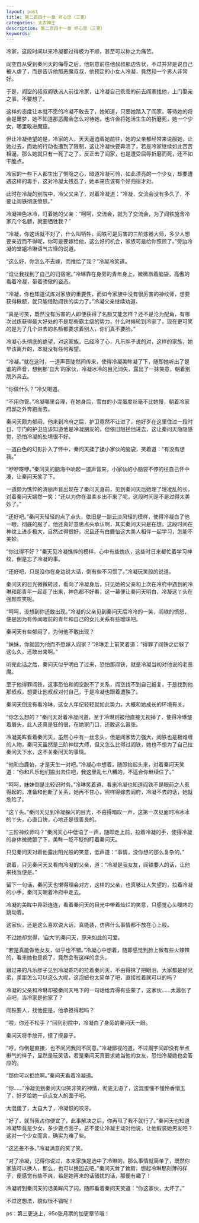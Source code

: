 ```yaml
---
layout: post
title: 第二百四十一章 坏心思（三更）
categories: 太古神王
description: 第二百四十一章 坏心思（三更）
keywords:
---
```


冷家，这段时间以来冷凝都过得极为不顺，甚至可以称之为痛苦。

阎空自从受到秦问天的侮辱之后，他刻意前往他叔叔那边告状，不过并非是说自己被人虐了，而是告诉他那恶魔叔叔，他预定的小女人冷凝，竟然和一个男人非常好。

于是，阎空的叔叔阎铁派人前往冷家，让冷凝自己乖乖的前去阎家找他，上门娶亲之事，不要想了。

这样的态度让本就不愿的冷凝不敢去了，她知道，只要她踏入了阎家，等待她的将会是噩梦，她不知道那恶魔会怎么对待她，也许会将她活生生的折磨死，她一个少女，哪里敢进魔窟。

但让冷凝绝望的是，冷家的人，天天逼迫着她前往，她的父亲都经常来说服她，让她过去，而她的行动也遭到了限制，这让冷凝快要奔溃了，若是冷家继续如此苦苦相逼，那么她就只有一死了之了，反正去了阎家，也是遭受屈辱折磨而死，还不如干脆点。

冷家的一些下人都生出了恻隐之心，暗道冷凝可怜，如此漂亮的一个少女，却要遭遇这样的毒手，这对冷凝太残忍了，她本来应该有个好归宿才对。

此时在冷凝的别院中，冷父又来了，对着冷凝道：“冷凝，交流会没有多久了，不要让阎铁彻底愤怒。”

冷凝神色冰冷，盯着她的父亲：“呵呵，交流会，就为了交流会，为了阎铁施舍冷家几个名额，就要牺牲我？”

“冷凝，你这话就不对了，什么叫牺牲，阎铁可是厉害的三阶炼器大师，多少人想要亲近而不得呢，你可是要嫁给他，这么好的机会，家族可是给你照顾了。”旁边冷凝的堂姐冷琳语气古怪的说道。

“这么好，你怎么不去嫁，而推给了我？”冷凝冷笑道。

“谁让我找到了自己的归宿呢。”冷琳靠在身旁的青年身上，微微昂着脑袋，高傲的看着冷凝，带着骄傲的姿态。

“冷凝，你也知道试炼对家族的重要性，而如今家族中没有很厉害的神纹师，想要获得楸额，就只能借助阎铁的实力了。”冷凝父亲继续劝道。

“真是可笑，既然没有厉害的人即便获得了名额又能怎样？还不是沦为配角，有哪次试炼获得最大好处的不是那些霸主级的势力，什么时候轮到冷家了，现在更可笑的是为了几个进去的名额都要求着别人，你们真不要脸。”

冷凝心头彻底的绝望，对这家族，已经冷了心，凡乐胖子说的对，这样的家族，她早该离开的，本就没有任何希望。

“冷凝。”就在这时，一道声音陡然间传来，使得冷凝美眸凝了下，随即她听出了是谁的声音，想到那‘自大’的家伙，冷凝冰冷的目光消失，露出了一抹笑意，朝着别院外奔去。

“你做什么？”冷父喝道。

“不用你管。”冷凝哪里会理，在她身后，雪白的小混蛋度丝毫不比她慢，朝着冷家府邸之外奔跑而去。

秦问天颇为郁闷，他来到冷府之后，护卫竟然不让进了，他好歹在这里住过一段时日，守门的护卫应该知道他是冷凝朋友的，但依旧阻拦他进去，这让秦问天隐隐感觉，恐怕冷凝的处境很不好。

一道白色的幻影扑入了怀中，秦问天揉了揉小家伙的脑袋，笑着道：“有没有想我。”

“咿咿呀咿。”秦问天的脑海中响起一道声音来，小家伙的小脑袋不停的往自己怀中凑，让秦问天笑了下。

一道颇为憔悴的清丽声音出现在了秦问天身前，见到秦问天后她理了理凌乱的长，对着秦问天嫣然一笑：“还以为你在温柔乡出不来了呢，这段时间是不是过得太美妙了。”

“还好吧。”秦问天轻轻的点了点头，依旧是一副云淡风轻的模样，使得冷凝白了他一眼，彻底的服了，他还真好意思点头承认啊，其实秦问天只是在想，这段时间在神纹上进步极大，自然过得很好，况且还有白鹿怡这大美人相伴一起学习，怎能不美妙。

“你过得不好？”秦天见冷凝憔悴的模样，心中有些愧疚，这些时日来都忙着学习神纹，倒是忘了冷凝的事。

“还好吧，只是没你在身边说大话，倒有些不习惯了。”冷凝玩笑般的说道。

秦问天的目光微微转过，看向了冷凝身后，只见她的父亲和上次在冷府中遇到的冷琳和那青年一起走了出来，神色都不好看，这一幕便让秦问天明白，冷凝这丫头在强颜欢笑呢。

“呵呵，没想到你还敢出现。”冷凝的父亲见到秦问天后冷冷的一笑，阎铁的愤怒，便是因为有传闻眼前的青年和自己的女儿关系有些暧昧吧。

秦问天有些郁闷了，为何他不敢出现？

“妹妹，你就因为他而不愿嫁入阎家？”冷琳走上前笑着道：“得罪了阎铁之后躲了这么久，还敢出来啊。”

听完此话之后，秦问天似乎明白了过来，恐怕那阎铁，就是冷凝当初对他说的老恶魔。

至于他得罪阎铁，这事恐怕和阎空脱不了关系，阎空找不到自己报复，于是找到他那叔叔，想要让他叔叔对付自己，于是冷凝也跟着遭殃了。

秦问天倒没有看冷琳，这女人年纪轻轻就如此势力，大概和她成长的环境有关。

“你怎么想的？”秦问天对着冷凝问道，至于冷琳则被他直接无视掉了，使得冷琳皱着眉头，此人还真是狂的很，在她家门口，还敢这么嚣张。

冷凝美眸看着秦问天，虽然心中有一丝念头，但是阎家势力强大，阎铁也是极难缠的人物，秦问天虽然是三阶神纹大师，但又怎么比得过阎铁，她也不想为了自己拉秦问天下水，这不关秦问天的事情。

“他和白鹿怡，才是天生一对吧。”冷凝心中想着，随即抬起头来，对着秦问天笑道：“你和凡乐他们搬出去住吧，我这里乱七八糟的，不适合你继续住了。”

“呵呵，妹妹倒是比较识时务。”冷琳笑着道，看来冷凝也知道阎铁不是眼前之人惹得起的，准备和他断了关系，她再不甘心，照样得嫁去阎府，冷凝不去的话，她就危险了。

“这丫头。”秦问天见到冷凝躲闪的目光，不由得暗叹一声，这第一次见面时冷冰冰的丫头，心直口快，心地还是很善良的。

“三阶神纹师吗？”秦问天心中低语了一声，随即走上前，拉着冷凝的手，使得冷凝的身体微微颤了下，美眸一眨不眨的盯着秦问天。

只见秦问天对着他露出阳光般的笑意，低声道：“事情，没你想的那么复杂的。”

说着，只见秦问天又看向冷凝的父亲，道：“冷凝是我女友，阎铁要人的话，让他来找我便是。”

留下一句话，秦问天也懒得理会对方，这样的父亲，也真够让人失望的，拉着冷凝的小手，秦问天朝着冷府中走去。

冷凝的美眸中异彩连连，看着秦问天的目光中带着灿烂的笑意，只感觉心头噗咚的跳动着。

这家伙，还是这么喜欢说大话，真能装，仿佛什么事情都不放在心上般。

不过她却觉得，‘自大’的秦问天，原来如此的可爱。

“若是真能做他女友，似乎也不错。”冷凝心中想着，随即感觉到脸上微有些火辣辣的，看来她也是疯了，竟然会有这样的念头。

跟过来的凡乐胖子见到冷凝乖巧的拉着秦问天，不由得抹了把眼泪，大家都是好兄弟，差距怎么可以这么大呢，这泡妞也太简单了吧，直接拉着就可以的吗？

冷凝的父亲和冷琳却被秦问天甩下的一句话给弄得有些蒙了，这家伙……太嚣张了点吧，当冷家是他家了？

阎铁要人，找他便是，他承担得起吗？

“喂，你还不松手？”回到别院中，冷凝白了身旁的秦问天一眼。

秦问天将手放开，摸了摸鼻子。

“哼，你倒是直接，也不问问我同不同意。”冷凝鄙视的道，不过眉宇间却没有半点楸气的样子，显然是玩笑话，若是秦问天真要求她当他的女友，恐怕冷凝她也会答应的。

“那你可以拒绝啊。”秦问天看着冷凝道。

“你……”冷凝见到秦问天似笑非笑的神情，彻底无语了，这混蛋懂不懂怜香惜玉了，好歹给她一点点女人的面子吧。

太混蛋了，太自大了，冷凝恨的咬牙。

“好了，就当我占你便宜了，此事解决之后，你再甩了我不就行了。”秦问天也知道冷凝毕竟是少女，多少要点面子，总不能让冷凝主动对他说，让他假装她男友吧？这对一个少女而言，确实为难了些。

“这还差不多。”冷凝满意的笑了笑。

“对了冷凝，记得你说过，本来家族是选中了冷琳的，那么事情就简单了，既然你家族可以换人，那么，也可以换回去吧。”秦问天耸了耸肩，想起冷琳那刻薄的样子，便感觉有些不爽，若是她再来的话骚扰的话，那便有趣了！

冷凝听到秦问天的话美眸闪了闪，随即看着秦问天笑道：“你这家伙，太坏了。”

不过这想法，貌似很不错呢！

ps：第三更送上，95o张月票的加更章节哦！

